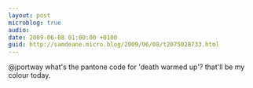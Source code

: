 ```yaml
---
layout: post
microblog: true
audio: 
date: 2009-06-08 01:00:00 +0100
guid: http://samdeane.micro.blog/2009/06/08/t2075028733.html
---
```

@jportway what's the pantone code for 'death warmed up'? that'll be my colour today.
